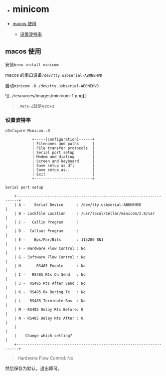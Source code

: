 - # minicom 

- [macos 使用](#macos-使用)
  - [设置波特率](#设置波特率)


## macos 使用
安装`brew install minicom`  

macos 的串口设备`/dev/tty.usbserial-AB0NEHVD`  

启动`minicom -D /dev/tty.usbserial-AB0NEHVD`  


![[../resources/images/minicom-1.png]]


> ` Meta-Z`就是esc+z  


### 设置波特率  
`cOnfigure Minicom..O`  

```shell
            +-----[configuration]------+                     
            | Filenames and paths      |                     
            | File transfer protocols  |                     
            | Serial port setup        |
            | Modem and dialing        |
            | Screen and keyboard      |
            | Save setup as dfl        |
            | Save setup as..          |
            | Exit                     |
            +--------------------------+  
```

`Serial port setup`  
```shell
    +-----------------------------------------------------------------------+ 
    | A -    Serial Device      : /dev/tty.usbserial-AB0NEHVD               |                      
    | B - Lockfile Location     : /usr/local/Cellar/minicom/2.8/var         |     
    | C -   Callin Program      :                                           | 
    | D -  Callout Program      :                                           | 
    | E -    Bps/Par/Bits       : 115200 8N1                                |       
    | F - Hardware Flow Control : No                                       |        
    | G - Software Flow Control : No                                        |         
    | H -     RS485 Enable      : No                                        |         
    | I -   RS485 Rts On Send   : No                                        |            
    | J -  RS485 Rts After Send : No                                        |           
    | K -  RS485 Rx During Tx   : No                                        |          
    | L -  RS485 Terminate Bus  : No                                        |            
    | M - RS485 Delay Rts Before: 0                                         |             
    | N - RS485 Delay Rts After : 0                                         |              
    |                                                                       |
    |    Change which setting?                                              |
    +-----------------------------------------------------------------------+ 
```

> Hardware Flow Control: No  

然后保存为默认，退出即可。  



